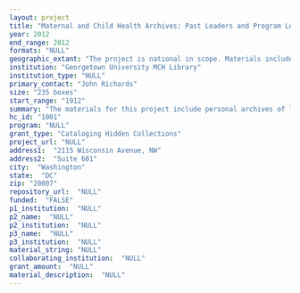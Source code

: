 ```yaml
--- 
layout: project 
title: "Maternal and Child Health Archives: Past Leaders and Program Legacies"
year: 2012
end_range: 2012
formats: "NULL"
geographic_extant: "The project is national in scope. Materials include federal and state documents about public health programs for mothers, children and families."
institution: "Georgetown University MCH Library"
institution_type: "NULL"
primary_contact: "John Richards"
size: "235 boxes"
start_range: "1912"
summary: "The materials for this project include personal archives of leaders in the field of maternal and child health (MCH) and reports from states on children's health and are housed within the MCH Library at Georgetown University but are kept off-site in 235 boxes (1.2 cubic feet each). These materials chronicle over half a century of work conducted by federal and state health officials, researchers, and policy makers to improve health status and services for children and families across the Nation. The MCH Library is the university-based repository of the U.S. Maternal and Child Health Bureau; however funding levels have precluded anything but a rudimentary examination of the archival materials. The active MCH Library collection consists of over 25,000 items; the cataloging project would augment this by 25 percent, opening the doors to materials that are currently hidden. Content Details and Significance follow: 1. Archives from 5 leaders in the field contain unpublished articles, research, and monographs on programs related to child nutrition, adolescent health, school health, infant mortality, newborn screening and genetic disorders. 2. The Library stores reports prepared by state public health agencies on maternal and child health indicators and the delivery of health services to children and families at the state and community level that pre-date electronic collection of the data."
hc_id: "1001"
program: "NULL"
grant_type: "Cataloging Hidden Collections"
project_url: "NULL"
address1:  "2115 Wisconsin Avenue, NW"
address2:  "Suite 601"
city:  "Washington"
state:  "DC"
zip: "20007"
repository_url:  "NULL"
funded:  "FALSE"
p1_institution:  "NULL"
p2_name:  "NULL"
p2_institution:  "NULL"
p3_name:  "NULL"
p3_institution:  "NULL"
material_string: "NULL"
collaborating_institution:  "NULL"
grant_amount:  "NULL"
material_description:  "NULL"
---
```

